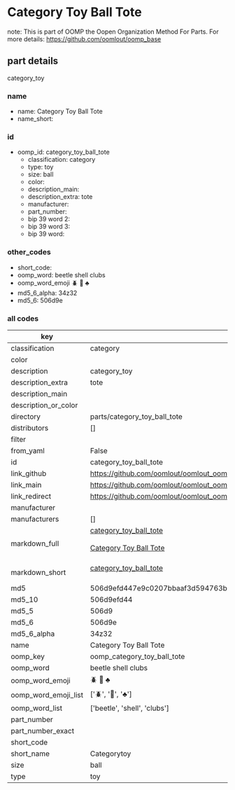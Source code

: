 # Category Toy Ball Tote  

note: This is part of OOMP the Oopen Organization Method For Parts. For more details: https://github.com/oomlout/oomp_base

##  part details
  



category_toy



### name
* name: Category Toy Ball Tote
* name_short: 
### id
* oomp_id: category_toy_ball_tote
  * classification: category
  * type: toy
  * size: ball
  * color: 
  * description_main: 
  * description_extra: tote
  * manufacturer: 
  * part_number: 
  * bip 39 word 2: 
  * bip 39 word 3: 
  * bip 39 word: 

### other_codes
* short_code: 
* oomp_word: beetle shell clubs
* oomp_word_emoji :beetle: :shell: :clubs:
* md5_6_alpha: 34z32
* md5_6: 506d9e









### all codes 
| key | value |  
| --- | --- |  
| classification | category |  
| color |  |  
| description | category_toy |  
| description_extra | tote |  
| description_main |  |  
| description_or_color |   |  
| directory | parts/category_toy_ball_tote |  
| distributors | [] |  
| filter |  |  
| from_yaml | False |  
| id | category_toy_ball_tote |  
| link_github | https://github.com/oomlout/oomlout_oomp_version_1_messy/tree/main/parts/category_toy_ball_tote |  
| link_main | https://github.com/oomlout/oomlout_oomp_version_1_messy/tree/main/parts/category_toy_ball_tote |  
| link_redirect | https://github.com/oomlout/oomlout_oomp_version_1_messy/tree/main/parts/category_toy_ball_tote |  
| manufacturer |  |  
| manufacturers | [] |  
| markdown_full | [category_toy_ball_tote](none)<br>[](none)<br>[Category Toy Ball Tote](none)<br><br> |  
| markdown_short | [category_toy_ball_tote](none)<br><br> |  
| md5 | 506d9efd447e9c0207bbaaf3d594763b |  
| md5_10 | 506d9efd44 |  
| md5_5 | 506d9 |  
| md5_6 | 506d9e |  
| md5_6_alpha | 34z32 |  
| name | Category Toy Ball Tote |  
| oomp_key | oomp_category_toy_ball_tote |  
| oomp_word | beetle shell clubs |  
| oomp_word_emoji | :beetle: :shell: :clubs: |  
| oomp_word_emoji_list | [':beetle:', ':shell:', ':clubs:'] |  
| oomp_word_list | ['beetle', 'shell', 'clubs'] |  
| part_number |  |  
| part_number_exact |  |  
| short_code |  |  
| short_name | Categorytoy |  
| size | ball |  
| type | toy |  

